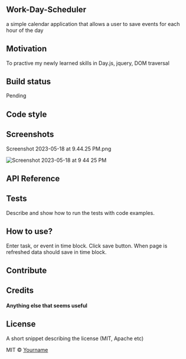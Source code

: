 ## Work-Day-Scheduler
a simple calendar application that allows a user to save events for each hour of the day

## Motivation
To practive my newly learned skills in Day.js, jquery, DOM traversal 

## Build status
Pending 

## Code style

 
## Screenshots

Screenshot 2023-05-18 at 9.44.25 PM.png

![Screenshot 2023-05-18 at 9 44 25 PM](https://github.com/jlmartin82/Work-Day-Scheduler/assets/129562637/defca924-767a-4181-b5f0-4727c0e1f83b)

## API Reference



## Tests
Describe and show how to run the tests with code examples.

## How to use?
Enter task, or event in time block. Click save button. When page is refreshed data should save in time block. 

## Contribute


## Credits


#### Anything else that seems useful

## License
A short snippet describing the license (MIT, Apache etc)

MIT © [Yourname]()
